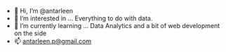 - 👋 Hi, I’m @antarleen
- 👀 I’m interested in ... Everything to do with data.
- 🌱 I’m currently learning ... Data Analytics and a bit of web development on the side
- 📫 antarleen.p@gmail.com

<!---
antarleen/antarleen is a ✨ special ✨ repository because its `README.md` (this file) appears on your GitHub profile.
You can click the Preview link to take a look at your changes.
--->

